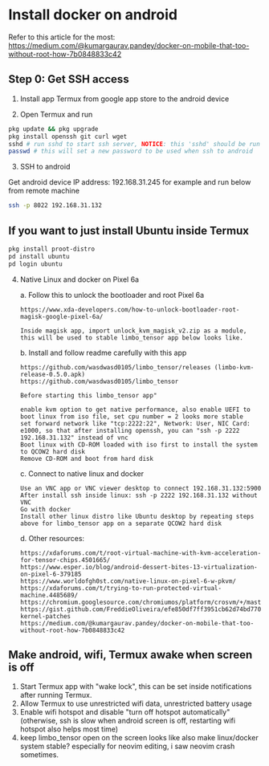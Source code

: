 # Install docker on android

Refer to this article for the most: https://medium.com/@kumargaurav.pandey/docker-on-mobile-that-too-without-root-how-7b0848833c42

## Step 0: Get SSH access

1. Install app Termux from google app store to the android device

2. Open Termux and run

```bash
pkg update && pkg upgrade
pkg install openssh git curl wget
sshd # run sshd to start ssh server, NOTICE: this 'sshd' should be run every time when you kill Termux app and restart Termux.
passwd # this will set a new password to be used when ssh to android
```

3. SSH to android

Get android device IP address: 192.168.31.245 for example and run below from remote machine

```bash
ssh -p 8022 192.168.31.132
```

## If you want to just install Ubuntu inside Termux

```bash
pkg install proot-distro
pd install ubuntu
pd login ubuntu
```

4. Native Linux and docker on Pixel 6a

    a. Follow this to unlock the bootloader and root Pixel 6a

       https://www.xda-developers.com/how-to-unlock-bootloader-root-magisk-google-pixel-6a/

       Inside magisk app, import unlock_kvm_magisk_v2.zip as a module, this will be used to stable limbo_tensor app below looks like.

    b. Install and follow readme carefully with this app

       https://github.com/wasdwasd0105/limbo_tensor/releases (limbo-kvm-release-0.5.0.apk)
       https://github.com/wasdwasd0105/limbo_tensor 

       Before starting this limbo_tensor app"

       enable kvm option to get native performance, also enable UEFI to boot linux from iso file, set cpu number = 2 looks more stable
       set forward network like "tcp:2222:22", Network: User, NIC Card: e1000, so that after installing openssh, you can "ssh -p 2222 192.168.31.132" instead of vnc
       Boot linux with CD-ROM loaded with iso first to install the system to QCOW2 hard disk
       Remove CD-ROM and boot from hard disk

    c. Connect to native linux and docker

       Use an VNC app or VNC viewer desktop to connect 192.168.31.132:5900
       After install ssh inside linux: ssh -p 2222 192.168.31.132 without VNC
       Go with docker
       Install other linux distro like Ubuntu desktop by repeating steps above for limbo_tensor app on a separate QCOW2 hard disk

    d. Other resources:

       https://xdaforums.com/t/root-virtual-machine-with-kvm-acceleration-for-tensor-chips.4501665/
       https://www.esper.io/blog/android-dessert-bites-13-virtualization-on-pixel-6-379185
       https://www.worldofgh0st.com/native-linux-on-pixel-6-w-pkvm/
       https://xdaforums.com/t/trying-to-run-protected-virtual-machine.4485689/
       https://chromium.googlesource.com/chromiumos/platform/crosvm/+/master/README.md
       https://gist.github.com/FreddieOliveira/efe850df7ff3951cb62d74bd770dce27#41-kernel-patches
       https://medium.com/@kumargaurav.pandey/docker-on-mobile-that-too-without-root-how-7b0848833c42


## Make android, wifi, Termux awake when screen is off

1. Start Termux app with "wake lock", this can be set inside notifications after running Termux.
2. Allow Termux to use unrestricted wifi data, unrestricted battery usage
3. Enable wifi hotspot and disable "turn off hotspot automatically" (otherwise, ssh is slow when android screen is off, restarting wifi hotspot also helps most time)
4. keep limbo_tensor open on the screen looks like also make linux/docker system stable? especially for neovim editing, i saw neovim crash sometimes.
